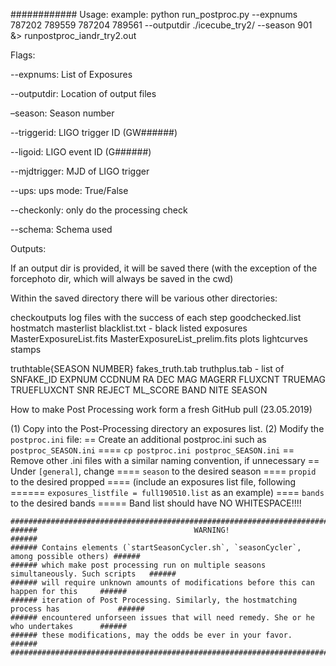 ############
Usage: example: python run_postproc.py --expnums 787202 789559 787204 789561 --outputdir ./icecube_try2/ --season 901 &> runpostproc_iandr_try2.out

Flags:

--expnums: List of Exposures

--outputdir: Location of output files

–season: Season number

--triggerid: LIGO trigger ID (GW######)

--ligoid: LIGO event ID (G######)

 --mjdtrigger: MJD of LIGO trigger

--ups: ups mode: True/False

--checkonly: only do the processing check

--schema: Schema used

Outputs:

If an output dir is provided, it will be saved there (with the exception of the forcephoto dir, which will always be saved in the cwd)

Within the saved directory there will be various other directories:

checkoutputs
log files with the success of each step
goodchecked.list
hostmatch
masterlist
blacklist.txt - black listed exposures
MasterExposureList.fits
MasterExposureList_prelim.fits
plots
lightcurves
stamps

truthtable{SEASON NUMBER}
fakes_truth.tab
truthplus.tab - list of SNFAKE_ID EXPNUM CCDNUM RA DEC MAG MAGERR FLUXCNT TRUEMAG TRUEFLUXCNT SNR REJECT ML_SCORE BAND NITE SEASON



How to make Post Processing work form a fresh GitHub pull (23.05.2019)

(1) Copy into the Post-Processing directory an exposures list.
(2) Modify the `postproc.ini` file:
    == Create an additional postproc.ini such as `postproc_SEASON.ini`
    ==== `cp postproc.ini postproc_SEASON.ini` 
    == Remove other .ini files with a similar naming convention, if unnecessary
    == Under `[general]`, change
    ==== `season` to the desired season
    ==== `propid` to the desired propped
    ==== (include an exposures list file, following 
    ====== `exposures_listfile = full190510.list` as an example)
    ==== `bands` to the desired bands
    ===== Band list should have NO WHITESPACE!!!!
    
    
    ###############################################################################################
    ######                                   WARNING!                                        ###### 
    ###### Contains elements (`startSeasonCycler.sh`, `seasonCycler`, among possible others) ######
    ###### which make post processing run on multiple seasons simultaneously. Such scripts   ######
    ###### will require unknown amounts of modifications before this can happen for this     ######
    ###### iteration of Post Processing. Similarly, the hostmatching process has             ######
    ###### encountered unforseen issues that will need remedy. She or he who undertakes      ###### 
    ###### these modifications, may the odds be ever in your favor.                          ######
    ###############################################################################################
